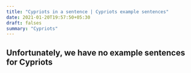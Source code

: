 ```yaml
---
title: "Cypriots in a sentence | Cypriots example sentences"
date: 2021-01-20T19:57:50+05:30
draft: falses
summary: "Cypriots"
---
```

## Unfortunately, we have no example sentences for Cypriots                 
